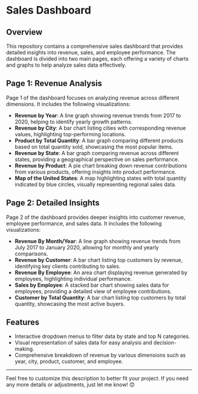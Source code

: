 # Sales Dashboard

## Overview
This repository contains a comprehensive sales dashboard that provides detailed insights into revenue, sales, and employee performance. The dashboard is divided into two main pages, each offering a variety of charts and graphs to help analyze sales data effectively.

## Page 1: Revenue Analysis
Page 1 of the dashboard focuses on analyzing revenue across different dimensions. It includes the following visualizations:

- **Revenue by Year**: A line graph showing revenue trends from 2017 to 2020, helping to identify yearly growth patterns.
- **Revenue by City**: A bar chart listing cities with corresponding revenue values, highlighting top-performing locations.
- **Product by Total Quantity**: A bar graph comparing different products based on total quantity sold, showcasing the most popular items.
- **Revenue by State**: A bar graph comparing revenue across different states, providing a geographical perspective on sales performance.
- **Revenue by Product**: A pie chart breaking down revenue contributions from various products, offering insights into product performance.
- **Map of the United States**: A map highlighting states with total quantity indicated by blue circles, visually representing regional sales data.

## Page 2: Detailed Insights
Page 2 of the dashboard provides deeper insights into customer revenue, employee performance, and sales data. It includes the following visualizations:

- **Revenue By Month/Year**: A line graph showing revenue trends from July 2017 to January 2020, allowing for monthly and yearly comparisons.
- **Revenue by Customer**: A bar chart listing top customers by revenue, identifying key clients contributing to sales.
- **Revenue By Employee**: An area chart displaying revenue generated by employees, highlighting individual performance.
- **Sales by Employee**: A stacked bar chart showing sales data for employees, providing a detailed view of employee contributions.
- **Customer by Total Quantity**: A bar chart listing top customers by total quantity, showcasing the most active buyers.

## Features
- Interactive dropdown menus to filter data by state and top N categories.
- Visual representation of sales data for easy analysis and decision-making.
- Comprehensive breakdown of revenue by various dimensions such as year, city, product, customer, and employee.

---

Feel free to customize this description to better fit your project. If you need any more details or adjustments, just let me know! 😊
